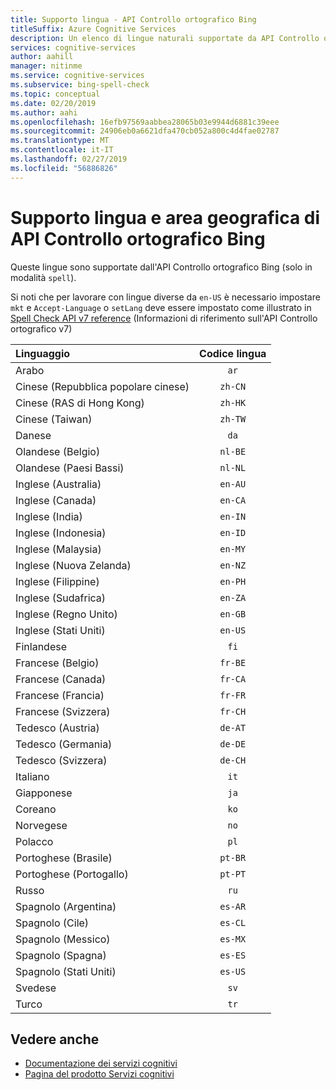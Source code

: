 ```yaml
---
title: Supporto lingua - API Controllo ortografico Bing
titleSuffix: Azure Cognitive Services
description: Un elenco di lingue naturali supportate da API Controllo ortografico Bing.
services: cognitive-services
author: aahill
manager: nitinme
ms.service: cognitive-services
ms.subservice: bing-spell-check
ms.topic: conceptual
ms.date: 02/20/2019
ms.author: aahi
ms.openlocfilehash: 16efb97569aabbea28065b03e9944d6881c39eee
ms.sourcegitcommit: 24906eb0a6621dfa470cb052a800c4d4fae02787
ms.translationtype: MT
ms.contentlocale: it-IT
ms.lasthandoff: 02/27/2019
ms.locfileid: "56886826"
---
```

# <a name="language-and-region-support-for-bing-spell-check-api"></a>Supporto lingua e area geografica di API Controllo ortografico Bing

Queste lingue sono supportate dall'API Controllo ortografico Bing (solo in modalità `spell`).

Si noti che per lavorare con lingue diverse da `en-US` è necessario impostare `mkt` e `Accept-Language` o `setLang` deve essere impostato come illustrato in [Spell Check API v7 reference](https://docs.microsoft.com/rest/api/cognitiveservices/bing-spell-check-api-v7-reference) (Informazioni di riferimento sull'API Controllo ortografico v7)

| Linguaggio    | Codice lingua |
|:----------- |:-------------:|
| Arabo      | `ar`          |
| Cinese (Repubblica popolare cinese)     | `zh-CN`          |
| Cinese (RAS di Hong Kong)    | `zh-HK`          |
| Cinese (Taiwan)     | `zh-TW`          |
| Danese      | `da`          |
| Olandese (Belgio)       | `nl-BE`          |
| Olandese (Paesi Bassi)      | `nl-NL`          |
| Inglese (Australia)    | `en-AU`          |
| Inglese (Canada)     | `en-CA`          |
| Inglese (India)    | `en-IN`          |
| Inglese (Indonesia)     | `en-ID`          |
| Inglese (Malaysia)     | `en-MY`          |
| Inglese (Nuova Zelanda)    | `en-NZ`          |
| Inglese (Filippine)     | `en-PH`          |
| Inglese (Sudafrica)    | `en-ZA`          |
| Inglese (Regno Unito)    | `en-GB`          |
| Inglese (Stati Uniti)    | `en-US`          |
| Finlandese     | `fi`          |
| Francese (Belgio)     | `fr-BE`          |
| Francese (Canada)     | `fr-CA`          |
| Francese (Francia)     | `fr-FR`          |
| Francese (Svizzera)      | `fr-CH`          |
| Tedesco (Austria)      | `de-AT`          |
| Tedesco (Germania)      | `de-DE`          |
| Tedesco (Svizzera)      | `de-CH`          |
| Italiano     | `it`          |
| Giapponese    | `ja`          |
| Coreano      | `ko`          |
| Norvegese   | `no`          |
| Polacco      | `pl`          |
| Portoghese (Brasile)   | `pt-BR`|
| Portoghese (Portogallo) | `pt-PT`|
| Russo     | `ru`          |
| Spagnolo (Argentina)    | `es-AR`          |
| Spagnolo (Cile)     | `es-CL`          |
| Spagnolo (Messico)    | `es-MX`          |
| Spagnolo (Spagna)    | `es-ES`          |
| Spagnolo (Stati Uniti)    | `es-US`          |
| Svedese     | `sv`          |
| Turco     | `tr`          |

## <a name="see-also"></a>Vedere anche 

- [Documentazione dei servizi cognitivi](https://docs.microsoft.com/azure/cognitive-services/)
- [Pagina del prodotto Servizi cognitivi](https://azure.microsoft.com/services/cognitive-services/)
